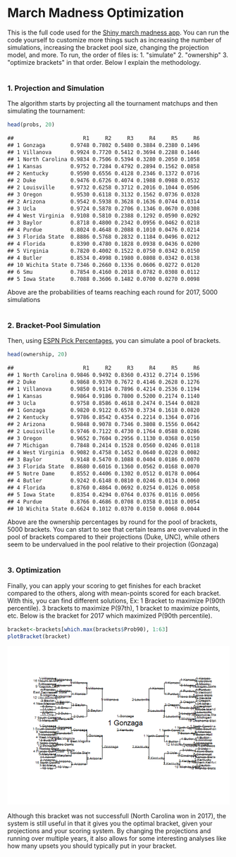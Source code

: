 # March Madness Optimization

This is the full code used for the [Shiny march madness app](https://bracketmath.shinyapps.io/ncaa/). You can run the code yourself to customize more things such as increasing the number of simulations, increasing the bracket pool size, changing the projection model, and more. To run, the order of files is: 1. "simulate" 2. "ownership" 3. "optimize brackets" in that order. Below I explain the methodology. <br /> <br />

### 1. Projection and Simulation

The algorithm starts by projecting all the tournament matchups and then simulating the tournament:

``` r
head(probs, 20)
```

    ##                      R1     R2     R3     R4     R5     R6
    ## 1 Gonzaga        0.9748 0.7802 0.5480 0.3884 0.2380 0.1496
    ## 1 Villanova      0.9924 0.7720 0.5412 0.3694 0.2288 0.1446
    ## 1 North Carolina 0.9834 0.7506 0.5394 0.3280 0.2050 0.1058
    ## 1 Kansas         0.9752 0.7284 0.4792 0.2894 0.1562 0.0858
    ## 2 Kentucky       0.9590 0.6556 0.4128 0.2346 0.1372 0.0716
    ## 2 Duke           0.9476 0.6726 0.4074 0.1988 0.0988 0.0532
    ## 2 Louisville     0.9732 0.6258 0.3712 0.2016 0.1044 0.0506
    ## 3 Oregon         0.9530 0.6118 0.3132 0.1562 0.0736 0.0328
    ## 2 Arizona        0.9542 0.5938 0.3628 0.1636 0.0744 0.0314
    ## 3 Ucla           0.9724 0.5878 0.2706 0.1346 0.0670 0.0308
    ## 4 West Virginia  0.9108 0.5810 0.2388 0.1292 0.0590 0.0292
    ## 3 Baylor         0.8718 0.4800 0.2342 0.0956 0.0462 0.0218
    ## 4 Purdue         0.8024 0.4648 0.2088 0.1010 0.0476 0.0214
    ## 3 Florida State  0.8886 0.5768 0.2832 0.1184 0.0496 0.0212
    ## 4 Florida        0.8390 0.4780 0.1828 0.0938 0.0436 0.0200
    ## 5 Virginia       0.7820 0.4002 0.1522 0.0750 0.0342 0.0150
    ## 4 Butler         0.8534 0.4998 0.1980 0.0808 0.0342 0.0138
    ## 10 Wichita State 0.7346 0.2660 0.1336 0.0606 0.0272 0.0120
    ## 6 Smu            0.7854 0.4160 0.2018 0.0782 0.0308 0.0112
    ## 5 Iowa State     0.7088 0.3606 0.1482 0.0700 0.0270 0.0098

Above are the probabilities of teams reaching each round for 2017, 5000 simulations <br /> <br />

### 2. Bracket-Pool Simulation

Then, using [ESPN Pick Percentages](http://games.espn.com/tournament-challenge-bracket/2017/en/whopickedwhom), you can simulate a pool of brackets.

``` r
head(ownership, 20)
```

    ##                      R1     R2     R3     R4     R5     R6
    ## 1 North Carolina 0.9846 0.9492 0.8360 0.4312 0.2714 0.1596
    ## 2 Duke           0.9868 0.9370 0.7672 0.4146 0.2628 0.1276
    ## 1 Villanova      0.9850 0.9114 0.7896 0.4214 0.2536 0.1194
    ## 1 Kansas         0.9864 0.9186 0.7800 0.5200 0.2174 0.1140
    ## 3 Ucla           0.9758 0.8586 0.4618 0.2474 0.1544 0.0828
    ## 1 Gonzaga        0.9820 0.9122 0.6570 0.3734 0.1618 0.0820
    ## 2 Kentucky       0.9786 0.8542 0.4354 0.2214 0.1364 0.0716
    ## 2 Arizona        0.9848 0.9078 0.7346 0.3808 0.1556 0.0642
    ## 2 Louisville     0.9746 0.7122 0.4730 0.1764 0.0588 0.0286
    ## 3 Oregon         0.9652 0.7604 0.2956 0.1130 0.0368 0.0150
    ## 7 Michigan       0.7848 0.2414 0.1528 0.0560 0.0246 0.0118
    ## 4 West Virginia  0.9082 0.4758 0.1452 0.0640 0.0228 0.0082
    ## 3 Baylor         0.9148 0.5470 0.1088 0.0404 0.0186 0.0070
    ## 3 Florida State  0.8680 0.6016 0.1360 0.0562 0.0168 0.0070
    ## 5 Notre Dame     0.8552 0.4406 0.1302 0.0512 0.0178 0.0064
    ## 4 Butler         0.9242 0.6148 0.0810 0.0246 0.0134 0.0060
    ## 4 Florida        0.8760 0.4864 0.0692 0.0254 0.0126 0.0058
    ## 5 Iowa State     0.8354 0.4294 0.0764 0.0376 0.0116 0.0056
    ## 4 Purdue         0.8766 0.4686 0.0708 0.0358 0.0118 0.0054
    ## 10 Wichita State 0.6624 0.1012 0.0370 0.0150 0.0068 0.0044

Above are the ownership percentages by round for the pool of brackets, 5000 brackets. You can start to see that certain teams are overvalued in the pool of brackets compared to their projections (Duke, UNC), while others seem to be undervalued in the pool relative to their projection (Gonzaga) <br /> <br />

### 3. Optimization

Finally, you can apply your scoring to get finishes for each bracket compared to the others, along with mean-points scored for each bracket. With this, you can find different solutions, Ex: 1 Bracket to maximize P(90th percentile). 3 brackets to maximize P(97th), 1 bracket to maximize points, etc. Below is the bracket for 2017 which maximized P(90th percentile).

``` r
bracket<-brackets[which.max(brackets$Prob90), 1:63]
plotBracket(bracket)
```

![](README_files/figure-markdown_github/unnamed-chunk-4-1.png)

Although this bracket was not successfull (North Carolina won in 2017), the system is still useful in that it gives you the optimal bracket, given your projections and your scoring system. By changing the projections and running over multiple years, it also allows for some interesting analyses like how many upsets you should typically put in your bracket.
